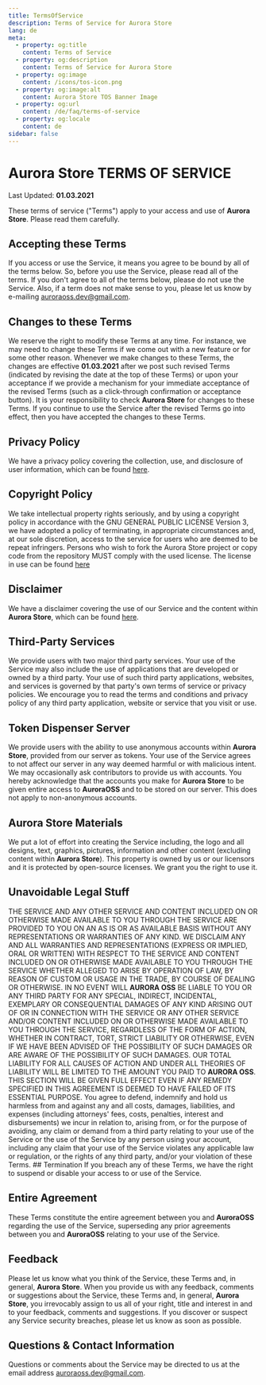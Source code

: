 ```yaml
---
title: TermsOfService
description: Terms of Service for Aurora Store
lang: de
meta:
  - property: og:title
    content: Terms of Service
  - property: og:description
    content: Terms of Service for Aurora Store
  - property: og:image
    content: /icons/tos-icon.png
  - property: og:image:alt
    content: Aurora Store TOS Banner Image
  - property: og:url
    content: /de/faq/terms-of-service
  - property: og:locale
    content: de
sidebar: false
---
```


# **Aurora Store** TERMS OF SERVICE

Last Updated: **01.03.2021**

These terms of service ("Terms") apply to your access and use of **Aurora Store**. Please read them carefully.

## Accepting these Terms

If you access or use the Service, it means you agree to be bound by all of the terms below. So, before you use the Service, please read all of the terms. If you don't agree to all of the terms below, please do not use the Service. Also, if a term does not make sense to you, please let us know by e-mailing [auroraoss.dev@gmail.com](mailto:auroraoss.dev@gmail.com).

## Changes to these Terms

We reserve the right to modify these Terms at any time. For instance, we may need to change these Terms if we come out with a new feature or for some other reason. Whenever we make changes to these Terms, the changes are effective **01.03.2021** after we post such revised Terms (indicated by revising the date at the top of these Terms) or upon your acceptance if we provide a mechanism for your immediate acceptance of the revised Terms (such as a click-through confirmation or acceptance button). It is your responsibility to check **Aurora Store** for changes to these Terms. If you continue to use the Service after the revised Terms go into effect, then you have accepted the changes to these Terms. 

## Privacy Policy 

We have a privacy policy covering the collection, use, and disclosure of user information, which can be found [here](/faq/policy/).

## Copyright Policy

We take intellectual property rights seriously, and by using a copyright policy in accordance with the GNU GENERAL PUBLIC LICENSE Version 3, we have adopted a policy of terminating, in appropriate circumstances and, at our sole discretion, access to the service for users who are deemed to be repeat infringers. Persons who wish to fork the Aurora Store project or copy code from the repository MUST comply with the used license. The license in use can be found [here](https://www.gnu.org/licenses/gpl-3.0.en.html)

## Disclaimer

We have a disclaimer covering the use of our Service and the content within **Aurora Store**, which can be found [here](/faq/disclaimer/). 

## Third-Party Services

We provide users with two major third party services. Your use of the Service may also include the use of applications that are developed or owned by a third party. Your use of such third party applications, websites, and services is governed by that party's own terms of service or privacy policies. We encourage you to read the terms and conditions and privacy policy of any third party application, website or service that you visit or use.

## Token Dispenser Server

We provide users with the ability to use anonymous accounts within **Aurora Store**, provided from our server as tokens. Your use of the Service agrees to not affect our server in any way deemed harmful or with malicious intent. We may occasionally ask contributors to provide us with accounts. You hereby acknowledge that the accounts you make for **Aurora Store** to be given entire access to **AuroraOSS** and to be stored on our server. This does not apply to non-anonymous accounts. 

## **Aurora Store** Materials

We put a lot of effort into creating the Service including, the logo and all designs, text, graphics, pictures, information and other content (excluding content within **Aurora Store**). This property is owned by us or our licensors and it is protected by open-source licenses. We grant you the right to use it.

## Unavoidable Legal Stuff

THE SERVICE AND ANY OTHER SERVICE AND CONTENT INCLUDED ON OR OTHERWISE MADE AVAILABLE TO YOU THROUGH THE SERVICE ARE PROVIDED TO YOU ON AN AS IS OR AS AVAILABLE BASIS WITHOUT ANY REPRESENTATIONS OR WARRANTIES OF ANY KIND. WE DISCLAIM ANY AND ALL WARRANTIES AND REPRESENTATIONS (EXPRESS OR IMPLIED, ORAL OR WRITTEN) WITH RESPECT TO THE SERVICE AND CONTENT INCLUDED ON OR OTHERWISE MADE AVAILABLE TO YOU THROUGH THE SERVICE WHETHER ALLEGED TO ARISE BY OPERATION OF LAW, BY REASON OF CUSTOM OR USAGE IN THE TRADE, BY COURSE OF DEALING OR OTHERWISE. IN NO EVENT WILL **AURORA OSS** BE LIABLE TO YOU OR ANY THIRD PARTY FOR ANY SPECIAL, INDIRECT, INCIDENTAL, EXEMPLARY OR CONSEQUENTIAL DAMAGES OF ANY KIND ARISING OUT OF OR IN CONNECTION WITH THE SERVICE OR ANY OTHER SERVICE AND/OR CONTENT INCLUDED ON OR OTHERWISE MADE AVAILABLE TO YOU THROUGH THE SERVICE, REGARDLESS OF THE FORM OF ACTION, WHETHER IN CONTRACT, TORT, STRICT LIABILITY OR OTHERWISE, EVEN IF WE HAVE BEEN ADVISED OF THE POSSIBILITY OF SUCH DAMAGES OR ARE AWARE OF THE POSSIBILITY OF SUCH DAMAGES. OUR TOTAL LIABILITY FOR ALL CAUSES OF ACTION AND UNDER ALL THEORIES OF LIABILITY WILL BE LIMITED TO THE AMOUNT YOU PAID TO **AURORA OSS**. THIS SECTION WILL BE GIVEN FULL EFFECT EVEN IF ANY REMEDY SPECIFIED IN THIS AGREEMENT IS DEEMED TO HAVE FAILED OF ITS ESSENTIAL PURPOSE. You agree to defend, indemnify and hold us harmless from and against any and all costs, damages, liabilities, and expenses (including attorneys' fees, costs, penalties, interest and disbursements) we incur in relation to, arising from, or for the purpose of avoiding, any claim or demand from a third party relating to your use of the Service or the use of the Service by any person using your account, including any claim that your use of the Service violates any applicable law or regulation, or the rights of any third party, and/or your violation of these Terms. ## Termination If you breach any of these Terms, we have the right to suspend or disable your access to or use of the Service.

## Entire Agreement

These Terms constitute the entire agreement between you and **AuroraOSS** regarding the use of the Service, superseding any prior agreements between you and **AuroraOSS** relating to your use of the Service.

## Feedback

Please let us know what you think of the Service, these Terms and, in general, **Aurora Store**. When you provide us with any feedback, comments or suggestions about the Service, these Terms and, in general, **Aurora Store**, you irrevocably assign to us all of your right, title and interest in and to your feedback, comments and suggestions. If you discover or suspect any Service security breaches, please let us know as soon as possible.

## Questions & Contact Information

Questions or comments about the Service may be directed to us at the email address [auroraoss.dev@gmail.com](mailto:auroraoss.dev@gmail.com).